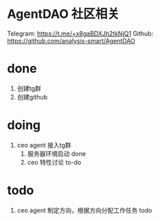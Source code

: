 # AgentDAO 社区相关
Telegram: https://t.me/+x8gaBDXJh2tkNjQ1
Github: https://github.com/analysis-smart/AgentDAO
# done
1. 创建tg群
2. 创建github

# doing
1. ceo agent 接入tg群
   1. 服务器环境启动 done
   2. ceo 特性讨论 to-do
# todo
1. ceo agent 制定方向，根据方向分配工作任务 todo

